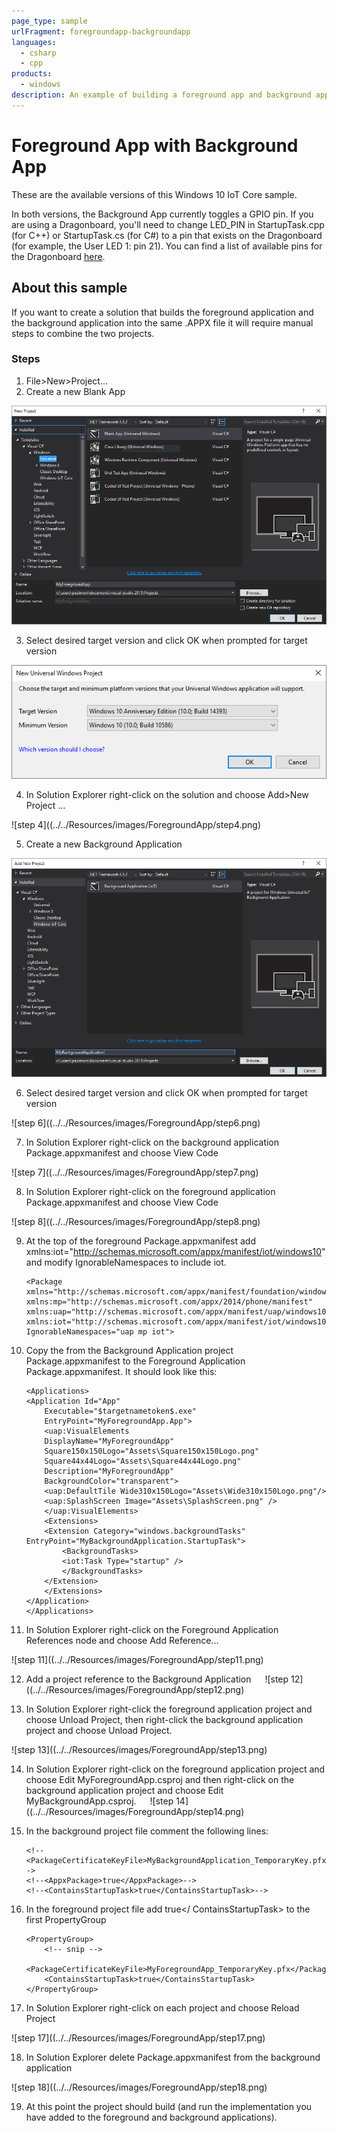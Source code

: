```yaml
---
page_type: sample
urlFragment: foregroundapp-backgroundapp
languages:
  - csharp
  - cpp
products:
  - windows
description: An example of building a foreground app and background app within the same APPX file for Windows 10 IoT Core.
---
```


# Foreground App with Background App

These are the available versions of this Windows 10 IoT Core sample.  

In both versions, the Background App currently toggles a GPIO pin.  If you are using a Dragonboard, 
you'll need to change LED_PIN in StartupTask.cpp (for C++) or StartupTask.cs (for C#) to a pin that 
exists on the Dragonboard (for example, the User LED 1: pin 21).  You can find a list of available
pins for the Dragonboard [here](https://docs.microsoft.com/en-us/windows/iot-core/learn-about-hardware/pinmappings/pinmappingsdb).

## About this sample
If you want to create a solution that builds the foreground application and the background application into the same .APPX file it will require manual steps to combine the two projects.

### Steps

1. File>New>Project…
2. Create a new Blank App

![step 2](../../Resources/images/ForegroundApp/step2.png)

3. Select desired target version and click OK when prompted for target version

![step 3](../../Resources/images/ForegroundApp/step3.png)

4.	In Solution Explorer right-click on the solution and choose Add>New Project …

![step 4]((../../Resources/images/ForegroundApp/step4.png)

5.	Create a new Background Application

![step 5](../../Resources/images/ForegroundApp/step5.png)

6.	Select desired target version and click OK when prompted for target version

![step 6]((../../Resources/images/ForegroundApp/step6.png)

7.	In Solution Explorer right-click on the background application Package.appxmanifest and choose View Code

![step 7]((../../Resources/images/ForegroundApp/step7.png)

8.	In Solution Explorer right-click on the foreground application Package.appxmanifest and choose View Code

![step 8]((../../Resources/images/ForegroundApp/step8.png)

9.	At the top of the foreground Package.appxmanifest add xmlns:iot="http://schemas.microsoft.com/appx/manifest/iot/windows10" and modify IgnorableNamespaces to include iot.

        <Package
        xmlns="http://schemas.microsoft.com/appx/manifest/foundation/windows10"
        xmlns:mp="http://schemas.microsoft.com/appx/2014/phone/manifest"
        xmlns:uap="http://schemas.microsoft.com/appx/manifest/uap/windows10"
        xmlns:iot="http://schemas.microsoft.com/appx/manifest/iot/windows10"
        IgnorableNamespaces="uap mp iot">

10.	Copy the <Extensions> from the Background Application project Package.appxmanifest  to the Foreground Application Package.appxmanifest.  It should look like this:

        <Applications>
        <Application Id="App"
            Executable="$targetnametoken$.exe"
            EntryPoint="MyForegroundApp.App">
            <uap:VisualElements
            DisplayName="MyForegroundApp"
            Square150x150Logo="Assets\Square150x150Logo.png"
            Square44x44Logo="Assets\Square44x44Logo.png"
            Description="MyForegroundApp"
            BackgroundColor="transparent">
            <uap:DefaultTile Wide310x150Logo="Assets\Wide310x150Logo.png"/>
            <uap:SplashScreen Image="Assets\SplashScreen.png" />
            </uap:VisualElements>
            <Extensions>
            <Extension Category="windows.backgroundTasks" EntryPoint="MyBackgroundApplication.StartupTask">
                <BackgroundTasks>
                <iot:Task Type="startup" />
                </BackgroundTasks>
            </Extension>
            </Extensions>
        </Application>
        </Applications>

11.	In Solution Explorer right-click on the Foreground Application References node and choose Add Reference…

![step 11]((../../Resources/images/ForegroundApp/step11.png)

12.	Add a project reference to the Background Application
 
![step 12]((../../Resources/images/ForegroundApp/step12.png)

13.	In Solution Explorer right-click the foreground application project and choose Unload Project, then right-click the background application project and choose Unload Project.

![step 13]((../../Resources/images/ForegroundApp/step13.png)

14.	In Solution Explorer right-click on the foreground application project and choose Edit MyForegroundApp.csproj and then right-click on the background application project and choose Edit MyBackgroundApp.csproj.
 
![step 14]((../../Resources/images/ForegroundApp/step14.png)

15.	In the background project file comment the following lines:

        <!--<PackageCertificateKeyFile>MyBackgroundApplication_TemporaryKey.pfx</PackageCertificateKeyFile>-->
        <!--<AppxPackage>true</AppxPackage>-->
        <!--<ContainsStartupTask>true</ContainsStartupTask>-->

16.	In the foreground project file add <ContainsStartupTask>true</ ContainsStartupTask> to the first PropertyGroup

        <PropertyGroup>
            <!-- snip -->
            <PackageCertificateKeyFile>MyForegroundApp_TemporaryKey.pfx</PackageCertificateKeyFile>
            <ContainsStartupTask>true</ContainsStartupTask>
        </PropertyGroup>

17.	In Solution Explorer right-click on each project and choose Reload Project

![step 17]((../../Resources/images/ForegroundApp/step17.png)

18.	In Solution Explorer delete Package.appxmanifest from the background application

![step 18]((../../Resources/images/ForegroundApp/step18.png)

19.	At this point the project should build (and run the implementation you have added to the foreground and background applications).

